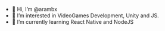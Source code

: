 - 👋 Hi, I’m @arambx
- 👀 I’m interested in VideoGames Development, Unity and JS.
- 🌱 I’m currently learning React Native and NodeJS

<!---
arambx/arambx is a ✨ special ✨ repository because its `README.md` (this file) appears on your GitHub profile.
You can click the Preview link to take a look at your changes.
--->

